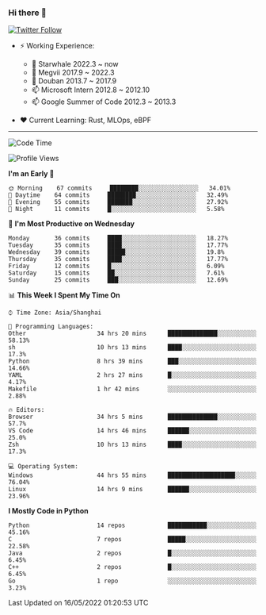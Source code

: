 ### Hi there 👋

[![Twitter Follow](https://img.shields.io/twitter/follow/tianweidut?style=social)](https://twitter.com/tianweidut)

- ⚡ Working Experience:
  - 🔭 Starwhale 2022.3 ~ now
  - 🌱 Megvii 2017.9 ~ 2022.3
  - 🌱 Douban 2013.7 ~ 2017.9
  - 📫 Microsoft Intern 2012.8 ~ 2012.10
  - 📫 Google Summer of Code 2012.3 ~ 2013.3

- ❤️ Current Learning: Rust, MLOps, eBPF

---
<!--START_SECTION:waka-->
![Code Time](http://img.shields.io/badge/Code%20Time-0%20secs-blue)

![Profile Views](http://img.shields.io/badge/Profile%20Views-93-blue)

**I'm an Early 🐤** 

```text
🌞 Morning    67 commits     ████████░░░░░░░░░░░░░░░░░   34.01% 
🌆 Daytime    64 commits     ████████░░░░░░░░░░░░░░░░░   32.49% 
🌃 Evening    55 commits     ███████░░░░░░░░░░░░░░░░░░   27.92% 
🌙 Night      11 commits     █░░░░░░░░░░░░░░░░░░░░░░░░   5.58%

```
📅 **I'm Most Productive on Wednesday** 

```text
Monday       36 commits     ████░░░░░░░░░░░░░░░░░░░░░   18.27% 
Tuesday      35 commits     ████░░░░░░░░░░░░░░░░░░░░░   17.77% 
Wednesday    39 commits     █████░░░░░░░░░░░░░░░░░░░░   19.8% 
Thursday     35 commits     ████░░░░░░░░░░░░░░░░░░░░░   17.77% 
Friday       12 commits     █░░░░░░░░░░░░░░░░░░░░░░░░   6.09% 
Saturday     15 commits     ██░░░░░░░░░░░░░░░░░░░░░░░   7.61% 
Sunday       25 commits     ███░░░░░░░░░░░░░░░░░░░░░░   12.69%

```


📊 **This Week I Spent My Time On** 

```text
⌚︎ Time Zone: Asia/Shanghai

💬 Programming Languages: 
Other                    34 hrs 20 mins      ██████████████░░░░░░░░░░░   58.13% 
sh                       10 hrs 13 mins      ████░░░░░░░░░░░░░░░░░░░░░   17.3% 
Python                   8 hrs 39 mins       ███░░░░░░░░░░░░░░░░░░░░░░   14.66% 
YAML                     2 hrs 27 mins       █░░░░░░░░░░░░░░░░░░░░░░░░   4.17% 
Makefile                 1 hr 42 mins        ░░░░░░░░░░░░░░░░░░░░░░░░░   2.88%

🔥 Editors: 
Browser                  34 hrs 5 mins       ██████████████░░░░░░░░░░░   57.7% 
VS Code                  14 hrs 46 mins      ██████░░░░░░░░░░░░░░░░░░░   25.0% 
Zsh                      10 hrs 13 mins      ████░░░░░░░░░░░░░░░░░░░░░   17.3%

💻 Operating System: 
Windows                  44 hrs 55 mins      ███████████████████░░░░░░   76.04% 
Linux                    14 hrs 9 mins       ██████░░░░░░░░░░░░░░░░░░░   23.96%

```

**I Mostly Code in Python** 

```text
Python                   14 repos            ███████████░░░░░░░░░░░░░░   45.16% 
C                        7 repos             █████░░░░░░░░░░░░░░░░░░░░   22.58% 
Java                     2 repos             █░░░░░░░░░░░░░░░░░░░░░░░░   6.45% 
C++                      2 repos             █░░░░░░░░░░░░░░░░░░░░░░░░   6.45% 
Go                       1 repo              ░░░░░░░░░░░░░░░░░░░░░░░░░   3.23%

```



 Last Updated on 16/05/2022 01:20:53 UTC
<!--END_SECTION:waka-->